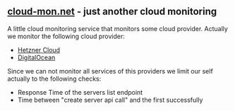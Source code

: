 ## [cloud-mon.net](https://cloud-mon.net) - just another cloud monitoring
A little cloud monitoring service that monitors some cloud provider.
Actually we monitor the following cloud provider:
* [Hetzner Cloud](https://hetzner.cloud)
* [DigitalOcean](https://digitalocean.com)

Since we can not monitor all services of this providers we limit our self actually to the following checks:
* Response Time of the servers list endpoint
* Time between "create server api call" and the first successfully